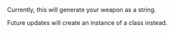 Currently, this will generate your weapon as a string.

Future updates will create an instance of a class instead.
